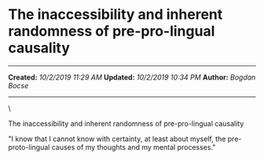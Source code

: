 The inaccessibility and inherent randomness of pre-pro-lingual causality
========================================================================

  -------------- ----------------------
  **Created:**   *10/2/2019 11:29 AM*
  **Updated:**   *10/2/2019 10:34 PM*
  **Author:**    *Bogdan Bocse*
  -------------- ----------------------

\

The inaccessibility and inherent randomness of pre-pro-lingual causality

\"I know that I cannot know with certainty, at least about myself, the
pre-proto-lingual causes of my thoughts and my mental processes.\"

 
